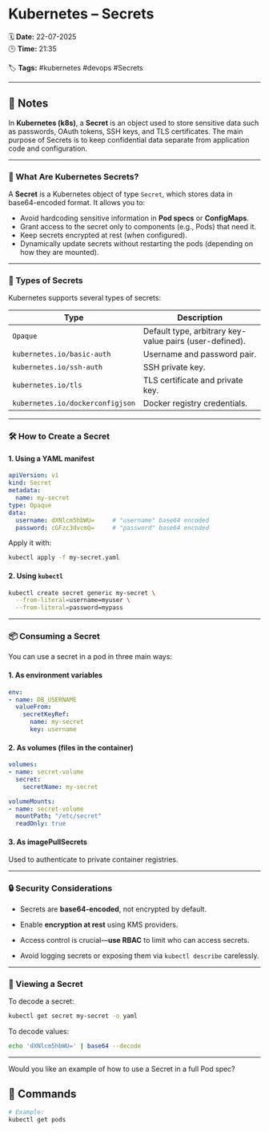 # Kubernetes – Secrets

🗓️ **Date:** 22-07-2025  
🕒 **Time:** 21:35  

🏷️ **Tags:** #kubernetes #devops #Secrets  

---

## 📝 Notes

In **Kubernetes (k8s)**, a **Secret** is an object used to store sensitive data such as passwords, OAuth tokens, SSH keys, and TLS certificates. The main purpose of Secrets is to keep confidential data separate from application code and configuration.

---

### 🧾 What Are Kubernetes Secrets?

A **Secret** is a Kubernetes object of type `Secret`, which stores data in base64-encoded format. It allows you to:

- Avoid hardcoding sensitive information in **Pod specs** or **ConfigMaps**.
- Grant access to the secret only to components (e.g., Pods) that need it.
- Keep secrets encrypted at rest (when configured).
- Dynamically update secrets without restarting the pods (depending on how they are mounted).

---

### 🔐 Types of Secrets

Kubernetes supports several types of secrets:

|Type|Description|
|---|---|
|`Opaque`|Default type, arbitrary key-value pairs (user-defined).|
|`kubernetes.io/basic-auth`|Username and password pair.|
|`kubernetes.io/ssh-auth`|SSH private key.|
|`kubernetes.io/tls`|TLS certificate and private key.|
|`kubernetes.io/dockerconfigjson`|Docker registry credentials.|

---

### 🛠️ How to Create a Secret

#### 1. **Using a YAML manifest**

```yaml
apiVersion: v1
kind: Secret
metadata:
  name: my-secret
type: Opaque
data:
  username: dXNlcm5hbWU=     # "username" base64 encoded
  password: cGFzc3dvcmQ=     # "password" base64 encoded
```

Apply it with:

```bash
kubectl apply -f my-secret.yaml
```

#### 2. **Using `kubectl`**

```bash
kubectl create secret generic my-secret \
  --from-literal=username=myuser \
  --from-literal=password=mypass
```

---

### 📦 Consuming a Secret

You can use a secret in a pod in three main ways:

#### 1. **As environment variables**

```yaml
env:
- name: DB_USERNAME
  valueFrom:
    secretKeyRef:
      name: my-secret
      key: username
```

#### 2. **As volumes (files in the container)**

```yaml
volumes:
- name: secret-volume
  secret:
    secretName: my-secret
```

```yaml
volumeMounts:
- name: secret-volume
  mountPath: "/etc/secret"
  readOnly: true
```

#### 3. **As imagePullSecrets**

Used to authenticate to private container registries.

---

### 🔒 Security Considerations

- Secrets are **base64-encoded**, not encrypted by default.
    
- Enable **encryption at rest** using KMS providers.
    
- Access control is crucial—**use RBAC** to limit who can access secrets.
    
- Avoid logging secrets or exposing them via `kubectl describe` carelessly.
    

---

### 🧪 Viewing a Secret

To decode a secret:

```bash
kubectl get secret my-secret -o yaml
```

To decode values:

```bash
echo 'dXNlcm5hbWU=' | base64 --decode
```

---

Would you like an example of how to use a Secret in a full Pod spec?

## 🧾 Commands

```bash
# Example:
kubectl get pods
```
